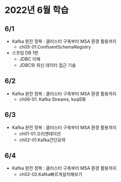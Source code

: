 # 2022년 6월 학습

## 6/1

- Kafka 완전 정복 : 클러스터 구축부터 MSA 환경 활용까지
  - ch05-01.ConfluentSchemaRegistry
- 스프링 DB 1편
  - JDBC 이해
  - JDBC와 최신 데이터 접근 기술

## 6/2

- Kafka 완전 정복 : 클러스터 구축부터 MSA 환경 활용까지
  - ch06-01. Kafka Streams, ksqlDB

## 6/3

- Kafka 완전 정복 : 클러스터 구축부터 MSA 환경 활용까지
  - ch01-01.오리엔테이션
  - ch02-01.Kafka간단요약

## 6/4

- Kafka 완전 정복 : 클러스터 구축부터 MSA 환경 활용까지
  - ch02-02.Kafka빠르게설치해보기
  
